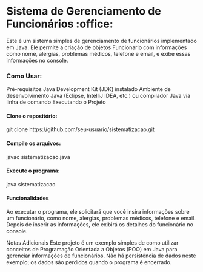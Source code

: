<h1>Sistema de Gerenciamento de Funcionários :office:</h1> 
Este é um sistema simples de gerenciamento de funcionários implementado em Java. 
Ele permite a criação de objetos Funcionario com informações como nome, alergias, problemas médicos, telefone e email, e exibe essas informações no console.

<h3></u>Como Usar:</h3>
Pré-requisitos
Java Development Kit (JDK) instalado
Ambiente de desenvolvimento Java (Eclipse, IntelliJ IDEA, etc.) ou compilador Java via linha de comando
Executando o Projeto

<h4>Clone o repositório:</h4>
git clone https://github.com/seu-usuario/sistematizacao.git

<h4>Compile os arquivos:</h4>

javac sistematizacao.java

<h4>Execute o programa:</h4>
java sistematizacao

<h4>Funcionalidades</h4>
Ao executar o programa, ele solicitará que você insira informações sobre um funcionário, como nome, alergias, problemas médicos, telefone e email.
Depois de inserir as informações, ele exibirá os detalhes do funcionário no console.

Notas Adicionais
Este projeto é um exemplo simples de como utilizar conceitos de Programação Orientada a Objetos (POO) em Java para gerenciar informações de funcionários. Não há persistência de dados neste exemplo; os dados são perdidos quando o programa é encerrado.

